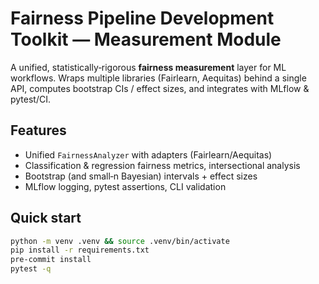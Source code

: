 # Fairness Pipeline Development Toolkit — Measurement Module


A unified, statistically‑rigorous **fairness measurement** layer for ML workflows. Wraps multiple libraries (Fairlearn, Aequitas) behind a single API, computes bootstrap CIs / effect sizes, and integrates with MLflow & pytest/CI.


## Features
- Unified `FairnessAnalyzer` with adapters (Fairlearn/Aequitas)
- Classification & regression fairness metrics, intersectional analysis
- Bootstrap (and small‑n Bayesian) intervals + effect sizes
- MLflow logging, pytest assertions, CLI validation


## Quick start
```bash
python -m venv .venv && source .venv/bin/activate
pip install -r requirements.txt
pre-commit install
pytest -q